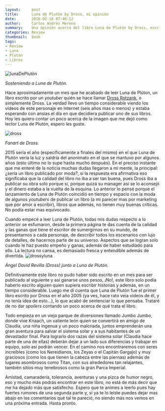 ```yaml
---
layout:     post
title:      Luna de Plutón by Dross, mi opinión
date:       2016-02-18 07:40:12
author:     Carlos Andrés Moreno
summary:    Una opinión acerca del libro Luna de Plutón by Dross, escrito por Ángel David Revilla.
categories: Review
thumbnail:  book
tags:
- Review
- Luna
- Plutón
- Libros
---
```

![lunaDePlutón](../../../.././../images/offtopics/lunadepluton.jpg)

_Sosteniendo a Luna de Plutón._

Hace aproximadamente un mes que he acabado de leer Luna de Plúton, un libro escrito por un _youtuber_ quién se hace llamar [Dross Rotzank](www.youtube.com/drossrotzank), o simplemente Dross. La verdad llevo un tiempo considerable viendo los vídeos de este personaje en Internet (seis años mas o menos) y estaba esperando con ansias el día en que decidiera publicar uno de sus libros. Hoy les quiero contar un poco acerca de la imagen que me dejó como lector Luna de Plutón, espero les guste.

![dross](http://i.imgur.com/xOmiRle.jpg)

_Fanart de Dross._

2015 sería el año (específicamente a finales del mismo) en el que Luna de Plutón vería la luz y saldría del anonimato en el que se mantuvo por algunos años (esto último no lo supe hasta mucho después). En el preciso instante que me enteré de la noticia muchas dudas llegaron a mi mente, la principal: ¿sería un libro publicado por moda?, si la respuesta era afirmativa eso significaba que la calidad del libro no iba a ser tan buena, pues Dross iba a publicar su obra solo porque sí, porque quizá su manager así se lo aconsejó y el dinero estaba a la vuelta de la esquina. Lo anterior lo pensé porque el lanzamiento de Luna de Plutón coincidió en tiempo y espacio con la moda de algunos _youtubers_ de publicar un libro (a mi parecer mas por marketing que por amor a escribir), libros que además, no tienen muy buenas críticas. No podía estar mas equivocado.

Cuando empecé a leer Luna de Plutón, todas mis dudas respecto a lo anterior se esfumaron, desde la primera página te das cuenta de la calidad y las ganas que tiene el escritor de sumergirnos en su mundo, de presentarnos a cada personaje, de describir todos los escenarios con lujo de detalles, de hacernos parte de su universo. Aspectos que se logran solo cuando le haz puesto empeño y ganas, además de haber estudiado para ello. La lectura no cansa, es demasiado fresca y entendible además de divertida. 
![drossyluna](http://i.imgur.com/WcVU7TN.jpg)

_Ángel David Revilla (Dross) junto a Luna de Plutón._

Definitivamente este libro no pudo haber sido escrito en un mes para ser publicado al siguiente y así ganarse unos pesos, ¡No!, este libro solo podía haberlo escrito alguien quien supiera escribir historias y además, en un tiempo considerable. Luego me di cuenta que Luna de Plutón fue el primer libro escrito por Dross en el año 2005 (ya ves, hace rato veía videos de él, y no tenía idea de esto...), lo que acabó de sentenciar lo que pensaba. Trataré de no dar _spoilers_ contando un poco acerca de qué trata el libro.

Todo empieza en un viejo parque de diversiones llamado Jumbo Jumbo, donde vive Knaach, un valiente león quien se convertirá en amigo de Claudia, una niña ingenua y un poco malcriada, juntos emprenderán una gran aventura para salvar el sistema solar y a sus habitantes de un devastador final. Para lograrlo dos razas del sistema solar (Claudia hace parte de una de ellas) deberán dejar a un lado sus diferencias y trabajar en equipo, solo así podrán vencer. En el camino nos encontraremos con seres increíbles (como los Nereidianos, los Zeyas o el Capitán Gargajo) y muy graciosos (como los que tienen la cabeza entre las piernas) además de lugares asombrosos como Titan, con sus alrededores tan relajantes, también sitios muy tenebrosos como la gran Parca Imperial.

<!--![yoyluna](http://i.imgur.com/UgFsn7H.jpg)-->

Amistad, camaradería, tolerancia, aventuras y una pizca de humor negro, eso y mucho más podrás encontrar en este libro, no está de más decir que me ha dejado más que satisfecho. Espero que te animes a leerlo pues hay fuertes rumores de una segunda parte y, si ya te lo leíste puedes dejar mas abajo en los comentarios qué tal te pareció, no siendo más nos vemos en una próxima entrada. Hasta pronto.
